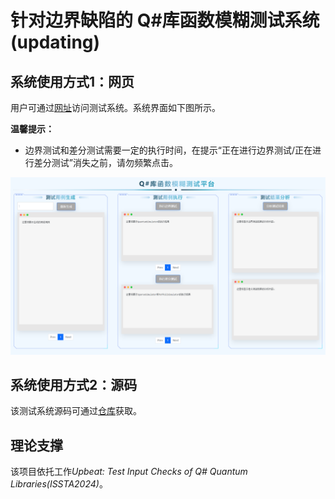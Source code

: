 # 针对边界缺陷的 Q#库函数模糊测试系统 (updating)

## 系统使用方式1：网页

用户可通过[网址](http://upbeatsystem.s7.tunnelfrp.com)访问测试系统。系统界面如下图所示。

**温馨提示：**

+ 边界测试和差分测试需要一定的执行时间，在提示“正在进行边界测试/正在进行差分测试”消失之前，请勿频繁点击。

![](system-20241026.png)



## 系统使用方式2：源码

该测试系统源码可通过[仓库](https://github.com/NWU-NISL-Fuzzing/upbeat)获取。



## 理论支撑

该项目依托工作*Upbeat: Test Input Checks of Q# Quantum Libraries(ISSTA2024)*。
